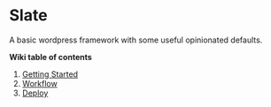 Slate
=====

A basic wordpress framework with some useful opinionated defaults.

**Wiki table of contents**

1. [Getting Started](https://github.com/Kah0ona/slate/wiki/1.-getting-started)
2. [Workflow](https://github.com/Kah0ona/slate/wiki/2.-workflow)
3. [Deploy](https://github.com/Kah0ona/slate/wiki/3.-deploy)
